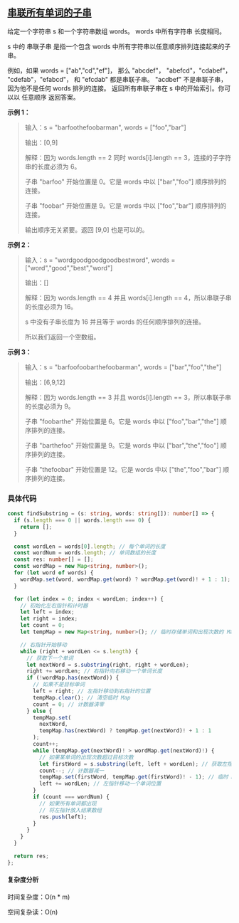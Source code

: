 ## [串联所有单词的子串](https://leetcode.cn/problems/substring-with-concatenation-of-all-words/description/?envType=study-plan-v2&envId=top-interview-150)

给定一个字符串 s 和一个字符串数组 words。 words 中所有字符串 长度相同。

s 中的 串联子串 是指一个包含 words 中所有字符串以任意顺序排列连接起来的子串。

例如，如果 words = ["ab","cd","ef"]， 那么 "abcdef"， "abefcd"，"cdabef"， "cdefab"，"efabcd"， 和 "efcdab" 都是串联子串。 "acdbef" 不是串联子串，因为他不是任何 words 排列的连接。
返回所有串联子串在 s 中的开始索引。你可以以 任意顺序 返回答案。

**示例 1：**

> 输入：s = "barfoothefoobarman", words = ["foo","bar"]
>
> 输出：[0,9]
>
> 解释：因为 words.length == 2 同时 words[i].length == 3，连接的子字符串的长度必须为 6。
>
> 子串 "barfoo" 开始位置是 0。它是 words 中以 ["bar","foo"] 顺序排列的连接。
>
> 子串 "foobar" 开始位置是 9。它是 words 中以 ["foo","bar"] 顺序排列的连接。
>
> 输出顺序无关紧要。返回 [9,0] 也是可以的。

**示例 2：**

> 输入：s = "wordgoodgoodgoodbestword", words = ["word","good","best","word"]
>
> 输出：[]
>
> 解释：因为 words.length == 4 并且 words[i].length == 4，所以串联子串的长度必须为 16。
>
> s 中没有子串长度为 16 并且等于 words 的任何顺序排列的连接。
>
> 所以我们返回一个空数组。

**示例 3：**

> 输入：s = "barfoofoobarthefoobarman", words = ["bar","foo","the"]
>
> 输出：[6,9,12]
>
> 解释：因为 words.length == 3 并且 words[i].length == 3，所以串联子串的长度必须为 9。
>
> 子串 "foobarthe" 开始位置是 6。它是 words 中以 ["foo","bar","the"] 顺序排列的连接。
>
> 子串 "barthefoo" 开始位置是 9。它是 words 中以 ["bar","the","foo"] 顺序排列的连接。
>
> 子串 "thefoobar" 开始位置是 12。它是 words 中以 ["the","foo","bar"] 顺序排列的连接。

### 具体代码

```typescript
const findSubstring = (s: string, words: string[]): number[] => {
  if (s.length === 0 || words.length === 0) {
    return [];
  }

  const wordLen = words[0].length; // 每个单词的长度
  const wordNum = words.length; // 单词数组的长度
  const res: number[] = [];
  const wordMap = new Map<string, number>();
  for (let word of words) {
    wordMap.set(word, wordMap.get(word) ? wordMap.get(word)! + 1 : 1); // 记录单词出现的次数
  }

  for (let index = 0; index < wordLen; index++) {
    // 初始化左右指针和计时器
    let left = index;
    let right = index;
    let count = 0;
    let tempMap = new Map<string, number>(); // 临时存储单词和出现次数的 Map

    // 右指针开始移动
    while (right + wordLen <= s.length) {
      // 获取下一个单词
      let nextWord = s.substring(right, right + wordLen);
      right += wordLen; // 右指针向右移动一个单词长度
      if (!wordMap.has(nextWord)) {
        // 如果不是目标单词
        left = right; // 左指针移动到右指针的位置
        tempMap.clear(); // 清空临时 Map
        count = 0; // 计数器清零
      } else {
        tempMap.set(
          nextWord,
          tempMap.has(nextWord) ? tempMap.get(nextWord)! + 1 : 1
        );
        count++;
        while (tempMap.get(nextWord)! > wordMap.get(nextWord)!) {
          // 如果某单词的出现次数超过目标次数
          let firstWord = s.substring(left, left + wordLen); // 获取左指针的位置单词
          count--; // 计数器减一
          tempMap.set(firstWord, tempMap.get(firstWord)! - 1); // 临时 Map 中该出现次数减一
          left += wordLen; // 左指针移动一个单词位置
        }
        if (count === wordNum) {
          // 如果所有单词都出现
          // 将左指针放入结果数组
          res.push(left);
        }
      }
    }
  }

  return res;
};
```

#### 复杂度分析

时间复杂度：O(n \* m)

空间复杂读：O(n)
